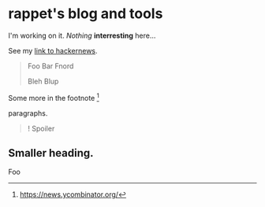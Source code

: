 # rappet's blog and tools

I'm working on it. _Nothing_ **interresting** here...

See my [link to hackernews](https://news.ycombinator.com/).

> Foo Bar
> Fnord
> 
> Bleh Blup

Some more in the footnote [^footnote]

paragraphs.

>! Spoiler

## Smaller heading.

Foo

[^footnote]: https://news.ycombinator.org/